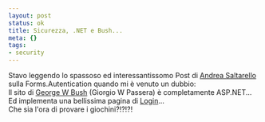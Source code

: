 ```yaml
--- 
layout: post
status: ok
title: Sicurezza, .NET e Bush...
meta: {}
tags: 
- security
---
```

 Stavo leggendo lo spassoso ed interessantissomo Post di <a href="http://blogs.ugidotnet.org/pape/archive/2004/10/01/3536.aspx">Andrea Saltarello</a> sulla Forms.Autentication quando mi è venuto un dubbio:  
 Il sito di <a href="https://www.georgewbush.com/">George W Bush</a> (Giorgio W Passera) è completamente ASP.NET... Ed implementa una bellissima pagina di <a href="https://www.georgewbush.com/Secure/Profile/Login.aspx">Login</a>...  
 Che sia l'ora di provare i giochini?!?!?!
